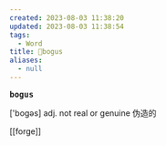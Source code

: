 ```yaml
---
created: 2023-08-03 11:38:20
updated: 2023-08-03 11:38:54
tags:
  - Word
title: 📖bogus
aliases:
  - null
---
```


<pre><strong>bogus</strong></pre>
['bogəs]
adj. not real or genuine 伪造的

[[forge]]